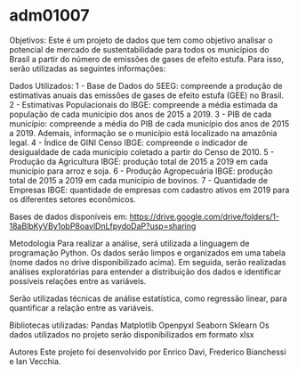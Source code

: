 # adm01007
Objetivos:
Este é um projeto de dados que tem como objetivo analisar o potencial de mercado de sustentabilidade para todos os municípios do Brasil a partir do número de emissões de gases de efeito estufa. Para isso, serão utilizadas as seguintes informações:

Dados Utilizados: 
1 - Base de Dados do SEEG: compreende a produção de estimativas anuais das emissões de gases de efeito estufa (GEE) no Brasil.
2 - Estimativas Populacionais do IBGE: compreende a média estimada da população de cada município dos anos de 2015 a 2019.
3 - PIB de cada município: compreende a média do PIB de cada município dos anos de 2015 a 2019. Ademais, informação se o município está localizado na amazônia legal.
4 - Índice de GINI Censo IBGE: compreende o indicador de desigualdade de cada município coletado a partir do Censo de 2010.
5 - Produção da Agricultura IBGE: produção total de 2015 a 2019 em cada município para arroz e soja. 
6 - Produção Agropecuária IBGE: produção total de 2015 a 2019 em cada município de bovinos.
7 -  Quantidade de Empresas IBGE: quantidade de empresas com cadastro ativos em 2019 para os diferentes setores econômicos.

Bases de dados disponíveis em: https://drive.google.com/drive/folders/1-18aBlbKyVBy1obP8oavlDnLfpydoDaP?usp=sharing

Metodologia
Para realizar a análise, será utilizada a linguagem de programação Python. 
Os dados serão limpos e organizados em uma tabela (nome dados no drive disponibilizado acima). Em seguida, serão realizadas análises exploratórias para entender a distribuição dos dados e identificar possíveis relações entre as variáveis.

Serão utilizadas técnicas de análise estatística, como regressão linear, para quantificar a relação entre as variáveis. 

Bibliotecas utilizadas: 
Pandas
Matplotlib
Openpyxl
Seaborn
Sklearn
Os dados utilizados no projeto serão disponibilizados em formato xlsx

Autores
Este projeto foi desenvolvido por Enrico Davi, Frederico Bianchessi e Ian Vecchia.


